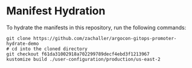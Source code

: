 # Manifest Hydration

To hydrate the manifests in this repository, run the following commands:

```shell
git clone https://github.com/zachaller/argocon-gitops-promoter-hydrate-demo
# cd into the cloned directory
git checkout f61da31002918a702299789decf4ebd3f1213967
kustomize build ./user-configuration/production/us-east-2
```
